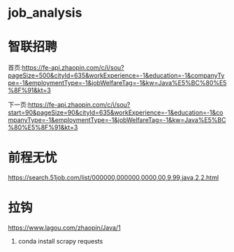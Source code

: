 # job_analysis
# 智联招聘
首页:https://fe-api.zhaopin.com/c/i/sou?pageSize=500&cityId=635&workExperience=-1&education=-1&companyType=-1&employmentType=-1&jobWelfareTag=-1&kw=Java%E5%BC%80%E5%8F%91&kt=3

下一页:https://fe-api.zhaopin.com/c/i/sou?start=90&pageSize=90&cityId=635&workExperience=-1&education=-1&companyType=-1&employmentType=-1&jobWelfareTag=-1&kw=Java%E5%BC%80%E5%8F%91&kt=3

# 前程无忧
https://search.51job.com/list/000000,000000,0000,00,9,99,java,2,2.html

# 拉钩
https://www.lagou.com/zhaopin/Java/1

1. conda install scrapy requests